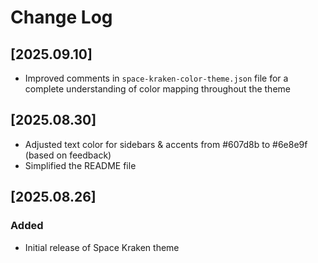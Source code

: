 # Change Log

## [2025.09.10]

- Improved comments in `space-kraken-color-theme.json` file for a complete understanding of color mapping throughout the theme

## [2025.08.30]

- Adjusted text color for sidebars & accents from #607d8b to #6e8e9f (based on feedback)
- Simplified the README file

## [2025.08.26]

### Added

- Initial release of Space Kraken theme